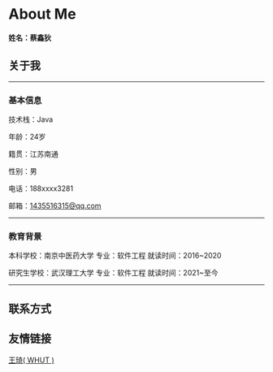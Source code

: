 # About Me

**姓名：蔡鑫狄**

## 关于我

---

### 基本信息

技术栈：Java 

年龄：24岁

籍贯：江苏南通

性别：男

电话：188xxxx3281

邮箱：1435516315@qq.com

---

### 教育背景

本科学校：南京中医药大学                 专业：软件工程                            就读时间：2016~2020

研究生学校：武汉理工大学                 专业：软件工程                            就读时间：2021~至今

---

## 联系方式

## 友情链接

[王琦( WHUT )](https://qiqi-note.top) 